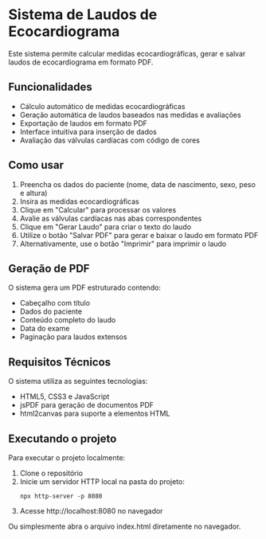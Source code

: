 # Sistema de Laudos de Ecocardiograma

Este sistema permite calcular medidas ecocardiográficas, gerar e salvar laudos de ecocardiograma em formato PDF.

## Funcionalidades

- Cálculo automático de medidas ecocardiográficas
- Geração automática de laudos baseados nas medidas e avaliações
- Exportação de laudos em formato PDF
- Interface intuitiva para inserção de dados
- Avaliação das válvulas cardíacas com código de cores

## Como usar

1. Preencha os dados do paciente (nome, data de nascimento, sexo, peso e altura)
2. Insira as medidas ecocardiográficas
3. Clique em "Calcular" para processar os valores
4. Avalie as válvulas cardíacas nas abas correspondentes
5. Clique em "Gerar Laudo" para criar o texto do laudo
6. Utilize o botão "Salvar PDF" para gerar e baixar o laudo em formato PDF
7. Alternativamente, use o botão "Imprimir" para imprimir o laudo

## Geração de PDF

O sistema gera um PDF estruturado contendo:
- Cabeçalho com título
- Dados do paciente
- Conteúdo completo do laudo
- Data do exame
- Paginação para laudos extensos

## Requisitos Técnicos

O sistema utiliza as seguintes tecnologias:
- HTML5, CSS3 e JavaScript
- jsPDF para geração de documentos PDF
- html2canvas para suporte a elementos HTML

## Executando o projeto

Para executar o projeto localmente:

1. Clone o repositório
2. Inicie um servidor HTTP local na pasta do projeto:
   ```
   npx http-server -p 8080
   ```
3. Acesse http://localhost:8080 no navegador

Ou simplesmente abra o arquivo index.html diretamente no navegador. 